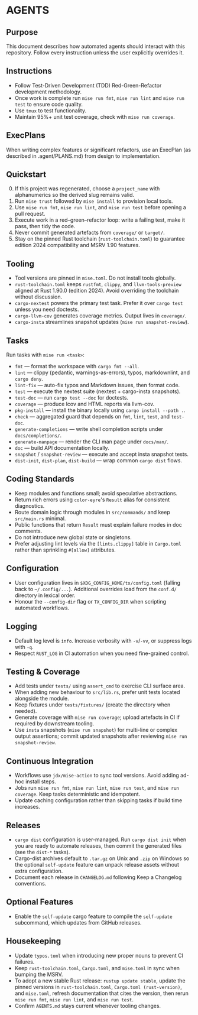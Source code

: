 # AGENTS

## Purpose

This document describes how automated agents should interact with this repository. Follow every instruction unless the user explicitly overrides it.

## Instructions

- Follow Test-Driven Development (TDD) Red-Green-Refactor development methodology.
- Once work is complete run `mise run fmt`, `mise run lint` and `mise run test` to ensure code quality.
- Use `tmux` to test functionality.
- Maintain 95%+ unit test coverage, check with `mise run coverage`.

## ExecPlans

When writing complex features or significant refactors, use an ExecPlan (as described in .agent/PLANS.md) from design to implementation.

## Quickstart

0. If this project was regenerated, choose a `project_name` with alphanumerics so the derived slug remains valid.
1. Run `mise trust` followed by `mise install` to provision local tools.
2. Use `mise run fmt`, `mise run lint`, and `mise run test` before opening a pull request.
3. Execute work in a red–green–refactor loop: write a failing test, make it pass, then tidy the code.
4. Never commit generated artefacts from `coverage/` or `target/`.
5. Stay on the pinned Rust toolchain (`rust-toolchain.toml`) to guarantee edition 2024 compatibility and MSRV 1.90 features.

## Tooling

- Tool versions are pinned in `mise.toml`. Do not install tools globally.
- `rust-toolchain.toml` keeps `rustfmt`, `clippy`, and `llvm-tools-preview` aligned at Rust 1.90.0 (edition 2024). Avoid overriding the toolchain without discussion.
- `cargo-nextest` powers the primary test task. Prefer it over `cargo test` unless you need doctests.
- `cargo-llvm-cov` generates coverage metrics. Output lives in `coverage/`.
- `cargo-insta` streamlines snapshot updates (`mise run snapshot-review`).

## Tasks

Run tasks with `mise run <task>`:

- `fmt` — format the workspace with `cargo fmt --all`.
- `lint` — clippy (pedantic, warnings-as-errors), typos, markdownlint, and `cargo deny`.
- `lint-fix` — auto-fix typos and Markdown issues, then format code.
- `test` — execute the nextest suite (nextest + cargo-insta snapshots).
- `test-doc` — run `cargo test --doc` for doctests.
- `coverage` — produce lcov and HTML reports via llvm-cov.
- `pkg-install` — install the binary locally using `cargo install --path .`.
- `check` — aggregated guard that depends on `fmt`, `lint`, `test`, and `test-doc`.
- `generate-completions` — write shell completion scripts under `docs/completions/`.
- `generate-manpage` — render the CLI man page under `docs/man/`.
- `doc` — build API documentation locally.
- `snapshot` / `snapshot-review` — execute and accept insta snapshot tests.
- `dist-init`, `dist-plan`, `dist-build` — wrap common `cargo dist` flows.

## Coding Standards

- Keep modules and functions small; avoid speculative abstractions.
- Return rich errors using `color-eyre`'s `Result` alias for consistent diagnostics.
- Route domain logic through modules in `src/commands/` and keep `src/main.rs` minimal.
- Public functions that return `Result` must explain failure modes in doc comments.
- Do not introduce new global state or singletons.
- Prefer adjusting lint levels via the `[lints.clippy]` table in `Cargo.toml` rather than sprinkling `#[allow]` attributes.

## Configuration

- User configuration lives in `$XDG_CONFIG_HOME/tx/config.toml` (falling back to `~/.config/...`). Additional overrides load from the `conf.d/` directory in lexical order.
- Honour the `--config-dir` flag or `TX_CONFIG_DIR` when scripting automated workflows.

## Logging

- Default log level is `info`. Increase verbosity with `-v`/`-vv`, or suppress logs with `-q`.
- Respect `RUST_LOG` in CI automation when you need fine-grained control.

## Testing & Coverage

- Add tests under `tests/` using `assert_cmd` to exercise CLI surface area.
- When adding new behaviour to `src/lib.rs`, prefer unit tests located alongside the module.
- Keep fixtures under `tests/fixtures/` (create the directory when needed).
- Generate coverage with `mise run coverage`; upload artefacts in CI if required by downstream tooling.
- Use `insta` snapshots (`mise run snapshot`) for multi-line or complex output assertions; commit updated snapshots after reviewing `mise run snapshot-review`.

## Continuous Integration

- Workflows use `jdx/mise-action` to sync tool versions. Avoid adding ad-hoc install steps.
- Jobs run `mise run fmt`, `mise run lint`, `mise run test`, and `mise run coverage`. Keep tasks deterministic and idempotent.
- Update caching configuration rather than skipping tasks if build time increases.

## Releases

- `cargo dist` configuration is user-managed. Run `cargo dist init` when you are ready to automate releases, then commit the generated files (see the `dist-*` tasks).
- Cargo-dist archives default to `.tar.gz` on Unix and `.zip` on Windows so the optional `self-update` feature can unpack release assets without extra configuration.
- Document each release in `CHANGELOG.md` following Keep a Changelog conventions.

## Optional Features

- Enable the `self-update` cargo feature to compile the `self-update` subcommand, which updates from GitHub releases.

## Housekeeping

- Update `typos.toml` when introducing new proper nouns to prevent CI failures.
- Keep `rust-toolchain.toml`, `Cargo.toml`, and `mise.toml` in sync when bumping the MSRV.
- To adopt a new stable Rust release: `rustup update stable`, update the pinned versions in `rust-toolchain.toml`, `Cargo.toml (rust-version)`, and `mise.toml`, refresh documentation that cites the version, then rerun `mise run fmt`, `mise run lint`, and `mise run test`.
- Confirm `AGENTS.md` stays current whenever tooling changes.
